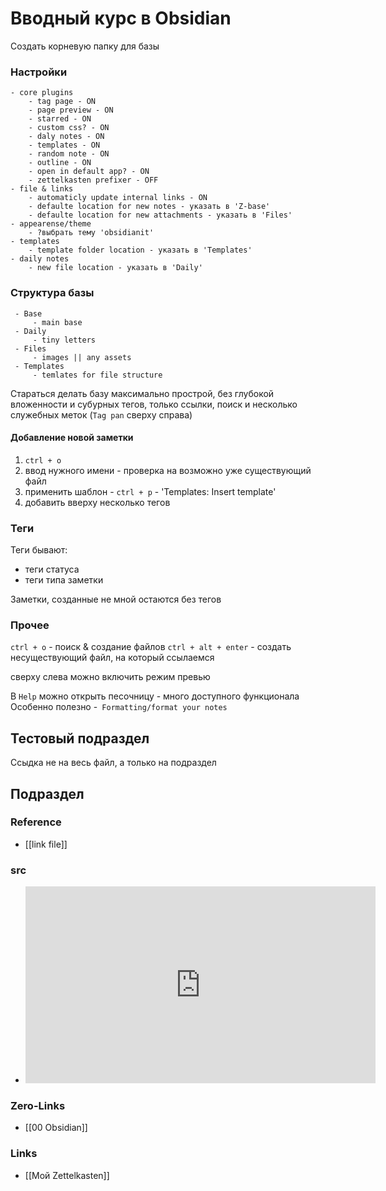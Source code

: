 # Вводный курс в Obsidian
Создать корневую папку для базы

### Настройки

	- core plugins
		- tag page - ON
		- page preview - ON
		- starred - ON
		- custom css? - ON
		- daly notes - ON
		- templates - ON
		- random note - ON
		- outline - ON
		- open in default app? - ON
		- zettelkasten prefixer - OFF
	- file & links
		- automaticly update internal links - ON
		- defaulte location for new notes - указать в 'Z-base'
		- defaulte location for new attachments - указать в 'Files'
	- appearense/theme
		- ?выбрать тему 'obsidianit'
	- templates
		- template folder location - указать в 'Templates'
	- daily notes
		- new file location - указать в 'Daily'


### Структура базы

	 - Base
		 - main base
	 - Daily
		 - tiny letters
	 - Files
		 - images || any assets
	 - Templates
		 - temlates for file structure

Стараться делать базу максимально прострой, без глубокой вложенности и субурных тегов, только ссылки, поиск и несколько служебных меток (`Tag pan` сверху справа)

#### Добавление новой заметки
1. ``ctrl + o``
2. ввод нужного имени - проверка на возможно уже существующий файл
3. применить шаблон - `ctrl + p` - 'Templates: Insert template'
4. добавить вверху несколько тегов

### Теги
Теги бывают:
 - теги статуса
 - теги типа заметки

Заметки, созданные не мной остаются без тегов

### Прочее

``ctrl + o``  -  поиск & создание файлов
`ctrl + alt + enter` -  создать несуществующий файл, на который ссылаемся

сверху слева можно включить режим превью

В `Help`  можно открыть песочницу - много доступного функционала
Особенно полезно -` Formatting/format your notes`

## Тестовый подраздел
Ссыдка не на весь файл, а только на подраздел

## Подраздел

### Reference
 - [[link file]]

### src
 - <iframe width="560" height="315" src="https://www.youtube.com/embed/PiS3pRRj994" title="YouTube video player" frameborder="0" allow="accelerometer; autoplay; clipboard-write; encrypted-media; gyroscope; picture-in-picture" allowfullscreen></iframe>

### Zero-Links
- [[00 Obsidian]]
### Links
- [[Мой Zettelkasten]]